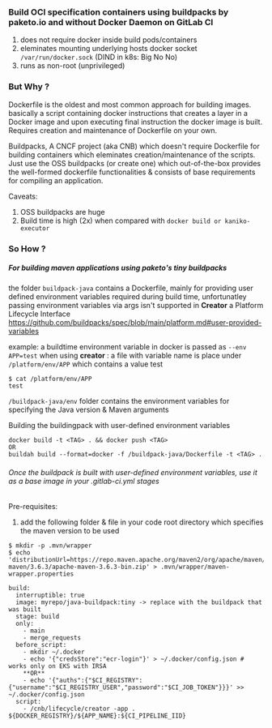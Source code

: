 ### Build OCI specification containers using buildpacks by paketo.io and without Docker Daemon on GitLab CI
1. does not require docker inside build pods/containers
2. eleminates mounting underlying hosts docker socket `/var/run/docker.sock` (DIND in k8s: Big No No)
3. runs as non-root (unprivileged)

### But Why ?
Dockerfile is the oldest and most common approach for building images. basically a script containing docker instructions that creates a layer in a Docker image and upon executing final instruction the docker image is built. Requires creation and maintenance of Dockerfile on your own.

Buildpacks, A CNCF project (aka CNB) which doesn't require Dockerfile for building containers which eleminates creation/maintenance of the scripts. Just use the OSS buildpacks (or create one) which out-of-the-box provides the well-formed dockerfile functionalities & consists of base requirements for compiling an application.

Caveats:
1. OSS buildpacks are huge 
2. Build time is high (2x) when compared with `docker build or kaniko-executor`

### So How ?
##### For building maven applications using paketo's tiny buildpacks
the folder `buildpack-java` contains a Dockerfile, mainly for providing user defined environment variables required during build time, unfortunatley passing environment variables via args isn't supported in **Creator** a Platform Lifecycle Interface  https://github.com/buildpacks/spec/blob/main/platform.md#user-provided-variables

example: a buildtime environment variable in docker is passed as `--env APP=test` 
when using **creator** : a file with variable name is place under `/platform/env/APP` which contains a value test 
```
$ cat /platform/env/APP
test
```
`/buildpack-java/env` folder contains the environment variables for specifying the Java version & Maven arguments

Building the buildingpack with user-defined environment variables
```
docker build -t <TAG> . && docker push <TAG>
OR
buildah build --format=docker -f /buildpack-java/Dockerfile -t <TAG> .
```

###### Once the buildpack is built with user-defined environment variables, use it as a base image in your .gitlab-ci.yml stages

Pre-requisites:
1. add the following folder & file in your code root directory which specifies the maven version to be used 
```
$ mkdir -p .mvn/wrapper
$ echo 'distributionUrl=https://repo.maven.apache.org/maven2/org/apache/maven/apache-maven/3.6.3/apache-maven-3.6.3-bin.zip' > .mvn/wrapper/maven-wrapper.properties
```

```
build:
  interruptible: true
  image: myrepo/java-buildpack:tiny -> replace with the buildpack that was built  
  stage: build
  only:
    - main
    - merge_requests
  before_script:
    - mkdir ~/.docker
    - echo '{"credsStore":"ecr-login"}' > ~/.docker/config.json # works only on EKS with IRSA
    **OR** 
    - echo '{"auths":{"$CI_REGISTRY":{"username":"$CI_REGISTRY_USER","password":"$CI_JOB_TOKEN"}}}' >> ~/.docker/config.json
  script:
    - /cnb/lifecycle/creator -app . ${DOCKER_REGISTRY}/${APP_NAME}:${CI_PIPELINE_IID}
```
